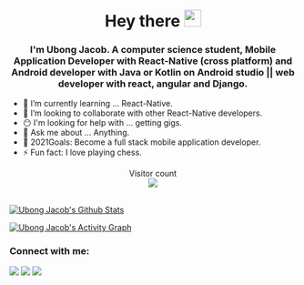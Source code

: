 <h1 align="center">Hey there <img src="https://raw.githubusercontent.com/MartinHeinz/MartinHeinz/master/wave.gif" width="30px"></h1>

<h3 align="center">I'm Ubong Jacob. A computer science student, Mobile Application Developer with React-Native (cross platform) and Android developer with Java or Kotlin on Android studio || web developer with react, angular and Django.</h3>


- 🌱 I’m currently learning ... React-Native.
- 👯 I’m looking to collaborate with other React-Native developers.
- 😶 I'm looking for help with ... getting gigs.
- 💬 Ask me about ... Anything.
- 🥅 2021Goals: Become a full stack mobile application developer.
- ⚡ Fun fact: I love playing chess.

<p align="center"> 
  Visitor count<br>
  <img src="https://profile-counter.glitch.me/UbongJacob/count.svg" />
</p>

 <br/>
    <a href="https://github.com/UbongJacob/github-readme-stats"><img alt="Ubong Jacob's Github Stats" src="https://github-readme-stats.vercel.app/api?username=UbongJacob&show_icons=true&count_private=true&theme=react&hide_border=true&bg_color=0D1117&include_all_commits=true&hide=Contributed%20to" /></a>

<a href="https://github.com/UbongJacob/github-readme-activity-graph"><img alt="Ubong Jacob's Activity Graph" src="https://activity-graph.herokuapp.com/graph?username=UbongJacob&bg_color=0D1117&color=5BCDEC&line=5BCDEC&point=FFFFFF&hide_border=true" /></a>


### Connect with me:

<a href = "https://www.linkedin.com/in/ubongjacob"><img src="https://img.icons8.com/fluent/48/000000/linkedin.png"/></a>
<a href = "https://twitter.com/UbonggJacob"><img src="https://img.icons8.com/fluent/48/000000/twitter.png"/></a>
<a href = "https://www.instagram.com/jacobubong"><img src="https://img.icons8.com/fluent/48/000000/instagram-new.png"/></a>

